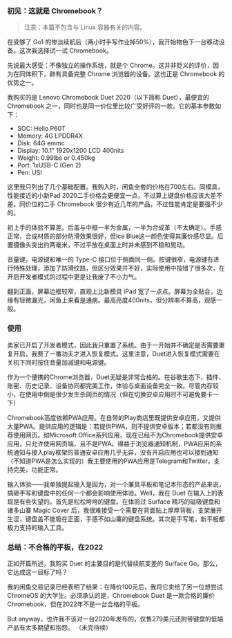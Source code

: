### 初见：这就是 Chromebook？

> 注意：本篇不包含与 Linux 容器有关的内容。

在受够了 Go1 的惨淡续航后（两小时手写作业掉50%），我开始物色下一台移动设备。这次我选择试一试 Chromebook。

先说最大感受：不像独立的操作系统，就是个 Chrome。这并非贬义的评价，因为在同体积下，鲜有具备完整 Chrome 浏览器的设备。这也正是 Chromebook 的优势之一。

我购买的是 Lenovo Chromebook Duet 2020（以下简称 Duet），最便宜的 Chromebook 之一，同时也是同一价位里比较广受好评的一款。它的基本参数如下：

* SOC: Helio P60T
* Memory: 4G LPDDR4X
* Disk: 64G emmc
* Display: 10.1" 1920x1200 LCD 400nits
* Weight: 0.99lbs or 0.450kg
* Port: 1xUSB-C (Gen 2)
* Pen: USI

这里我只列出了几个基础配置。我购入时，闲鱼全套的价格在700左右。同模具，性能接近的小新Pad 2020二手价格会更便宜一点，不过算上键盘价格应该大差不差。同价位的二手 Chromebook 很少有近几年的产品，不过性能肯定是要强不少的。

初上手的体验不算差。后盖与中框一半为金属，一半为合成革（不太确定）。手感正常，合成材质的部分防滑效果很好，但Ice Blue这一颜色使得其廉价感尽显。后置摄像头突出约两毫米，不过平放在桌面上时并未感到不稳和晃动。

音量键，电源键和唯一的 Type-C 接口位于侧面同一侧。按键很窄，电源键有进行特殊处理，添加了防滑纹路，但区分效果并不好，实际使用中按错了很多次，在开启开发者模式的过程中更是让我废了不小力气。

翻到正面，屏幕边框较窄，直观上比新模具 iPad 宽了一点点。屏幕为全贴合，边缘有轻微漏光，闲鱼上来看是通病。最高亮度400nits，但分辨率不算高，观感一般。

### 使用

卖家已开启了开发者模式，因此我只重置了系统。由于一开始并不确定是否需要重复开启，我费了一番功夫才进入恢复模式。这里注意，Duet进入恢复模式需要在关机下同时按住音量加减键和电源键。

作为一个便携的Chrome浏览器，Duet无疑是非常合格的。在谷歌生态下，插件、账密、历史记录、设备协同都完美工作，体验与桌面设备完全一致。尽管内存较小，在使用中倒是很少发生杀网页的情况（但在切换安卓应用时不可避免要卡一下）

Chromebook高度依赖PWA应用。在自带的Play商店里既提供安卓应用，又提供大量PWA。提供应用的逻辑是：若提供PWA，则不提供安卓版本；若都没有则推荐使用网页。如Microsoft Office系列应用，现在已经不为Chromebook提供安卓应用，只允许使用网页端，且不是PWA。得益于浏览器通知机制，PWA应用的系统通知与接入play框架的普通安卓应用几乎无异，没有开启应用也可以接到通知（不知道PWA是怎么实现的）我主要使用的PWA应用是Telegram和Twitter，支持完美，功能正常。

输入体验——我单独提起输入是因为，对一个兼具平板和笔记本形态的产品来说，搞砸手写和键盘中的任何一个都会影响使用体验。Well，我在 Duet 在输入上的表现是有些失望的。首先是松松垮垮的键盘。在体验过 Surface 精巧的磁吸键盘和诸多山寨 Magic Cover 后，我很难接受一个需要在背面贴上厚厚背板，支架展开生涩，键盘盖不能吸在正面，手感不如山寨的键盘系统。其次是手写笔，新平板都极力支持的输入工具。

### 总结：不合格的平板，在2022

正如开篇所述，我购买 Duet 的主要目的是代替续航变差的 Surface Go。那么，它达成这一目标了吗？

我的闲鱼交易记录已经表明了结果：在降价100元后，我将它卖给了另一位想尝试 ChromeOS 的大学生。必须承认的是，Chromebook Duet 是一款合格的廉价 Chromebook，但在2022年不是一台合格的平板。

But anyway，也许我不该对一台2020年发布的，仅售279美元还附带键盘的低端产品有太多期望和抱怨。
（未完待续）
